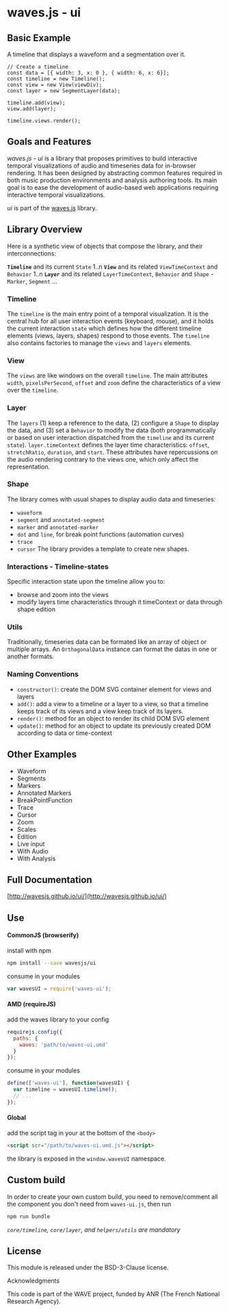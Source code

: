 # waves.js - ui


## Basic Example

A timeline that displays a waveform and a segmentation over it.

```
// Create a timeline
const data = [{ width: 3, x: 0 }, { width: 6, x: 6}];
const timeline = new Timeline();
const view = new View(viewDiv);
const layer = new SegmentLayer(data);

timeline.add(view);
view.add(layer);

timeline.views.render();
```


## Goals and Features

*waves.js - ui* is a library that proposes primitives to build interactive temporal visualizations of audio and timeseries data for in-browser rendering. It has been designed by abstracting common features required in both music production environments and analysis authoring tools. 
Its main goal is to ease the development of audio-based web applications requiring interactive temporal visualizations.

*ui* is part of the [waves.js](https://github.com/wavesjs/waves) library.


## Library Overview

Here is a synthetic view of objects that compose the library, and their interconnections:

**`Timeline`** and its current `State`
1..n 
**`View`** and its related `ViewTimeContext` and `Behavior`
1..n 
**`Layer`** and its related `LayerTimeContext`,  `Behavior` and `Shape` - `Marker`, `Segment` ...

### Timeline

The `timeline` is the main entry point of a temporal visualization. It is the central hub for all user interaction events (keyboard, mouse), and it holds the current interaction `state` which defines how the different timeline elements (views, layers, shapes) respond to those events. 
The `timeline` also contains factories to manage the `views` and `layers` elements.

### View

The `views` are like windows on the overall `timeline`. The main attributes `width`, `pixelsPerSecond`, `offset` and `zoom` define the characteristics of a view over the `timeline`.

### Layer

The `layers` (1) keep a reference to the data, (2) configure a `Shape` to display the data, and (3) set a `Behavior` to modify the data (both programmatically or based on user interaction dispatched from the `timeline` and its current `state`). 
`layer.timeContext` defines the layer time characteristics: `offset`, `stretchRatio`, `duration`, and `start`. These attributes have repercussions on the audio rendering contrary to the views one, which only affect the representation.

### Shape

The library comes with usual shapes to display audio data and timeseries: 
- `waveform`
- `segment` and `annotated-segment`
- `marker` and `annotated-marker` 
- `dot` and `line`, for break point functions (automation curves)
- `trace`
- `cursor` 
The library provides a template to create new shapes.

### Interactions - Timeline-states

Specific interaction state upon the timeline allow you to:
- browse and zoom into the views
- modify layers time characteristics through it timeContext or data through shape edition

### Utils

Traditionally, timeseries data can be formated like an array of object or multiple arrays. An `OrthogonalData` instance can format the datas in one or another formats.

### Naming Conventions

- `constructor()`: create the DOM SVG container element for views and layers
- `add()`: add a view to a timeline or a layer to a view, so that a timeline keeps track of its views and a view keep track of its layers.
- `render()`: method for an object to render its child DOM SVG element
- `update()`: method for an object to update its previously created DOM according to data or time-context



## Other Examples

- Waveform
- Segments
- Markers
- Annotated Markers
- BreakPointFunction
- Trace
- Cursor
- Zoom
- Scales
- Edition
- Live input
- With Audio 
- With Analysis

## Full Documentation

[http://wavesjs.github.io/ui/](http://wavesjs.github.io/ui/)

## Use

#### CommonJS (browserify)

install with npm

```bash
npm install --save wavesjs/ui
```

consume in your modules

```javascript
var wavesUI = require('waves-ui');
```

#### AMD (requireJS)

add the waves library to your config

```javascript
requirejs.config({
  paths: {
    waves: 'path/to/waves-ui.umd'
  }
});
```

consume in your modules

```javascript
define(['waves-ui'], function(wavesUI) {
  var timeline = wavesUI.timeline();
  // ...
});
```

#### Global

add the script tag in your at the bottom of the `<body>`

```html
<script scr="/path/to/waves-ui.umd.js"></script>
```

the library is exposed in the `window.wavesUI` namespace.


## Custom build

In order to create your own custom build, you need to
remove/comment all the component you don't need from `waves-ui.js`, then run

```bash
npm run bundle
```

_`core/timeline`, `core/layer`, and `helpers/utils` are mandatory_


## License

This module is released under the BSD-3-Clause license.

Acknowledgments

This code is part of the WAVE project, funded by ANR (The French National Research Agency).
